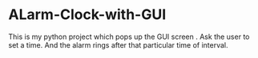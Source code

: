 # ALarm-Clock-with-GUI
This is my python project which pops up the GUI screen . Ask the user to set a time. And the alarm rings after that particular time of interval. 
